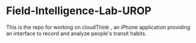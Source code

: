 Field-Intelligence-Lab-UROP
===========================

This is the repo for working on cloudThink , an iPhone application providing an interface to record and analyze people's transit habits.
